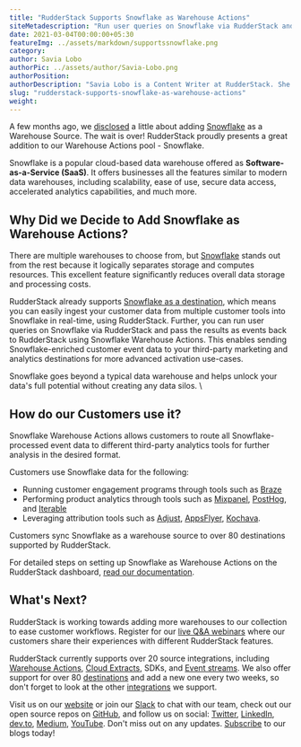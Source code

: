 ```yaml
---
title: "RudderStack Supports Snowflake as Warehouse Actions"
siteMetadescription: "Run user queries on Snowflake via RudderStack and pass the results as events back to RudderStack using Snowflake Warehouse Actions."
date: 2021-03-04T00:00:00+05:30
featureImg: ../assets/markdown/supportssnowflake.png
category:
author: Savia Lobo
authorPic: ../assets/author/Savia-Lobo.png
authorPosition:
authorDescription: "Savia Lobo is a Content Writer at RudderStack. She is a techie at heart and loves to stay up to date with tech happenings across the globe. If she is not writing or reading, you will find her singing and composing songs."
slug: "rudderstack-supports-snowflake-as-warehouse-actions"
weight: 
---
```



A few months ago, we [disclosed](https://rudderstack.com/blog/the-stack-of-the-future-building-a-warehouse-first-cdp-on-snowflake-using-rudderstack) a little about adding [Snowflake](https://rudderstack.com/integration/snowflake-source/) as a Warehouse Source. The wait is over! RudderStack proudly presents a great addition to our Warehouse Actions pool - Snowflake. 

Snowflake is a popular cloud-based data warehouse offered as **Software-as-a-Service (SaaS)**. It offers businesses all the features similar to modern data warehouses, including scalability, ease of use, secure data access, accelerated analytics capabilities, and much more.


## Why Did we Decide to Add Snowflake as Warehouse Actions?

There are multiple warehouses to choose from, but [Snowflake](https://docs.rudderstack.com/warehouse-actions/snowflake) stands out from the rest because it logically separates storage and computes resources. This excellent feature significantly reduces overall data storage and processing costs.

RudderStack already supports [Snowflake as a destination](https://docs.rudderstack.com/data-warehouse-integrations/snowflake), which means you can easily ingest your customer data from multiple customer tools into Snowflake in real-time, using RudderStack. Further, you can run user queries on Snowflake via RudderStack and pass the results as events back to RudderStack using Snowflake Warehouse Actions. This enables sending Snowflake-enriched customer event data to your third-party marketing and analytics destinations for more advanced activation use-cases.

Snowflake goes beyond a typical data warehouse and helps unlock your data's full potential without creating any data silos.  \



## How do our Customers use it?

Snowflake Warehouse Actions allows customers to route all Snowflake-processed event data to different third-party analytics tools for further analysis in the desired format. 

Customers use Snowflake data for the following:



*   Running customer engagement programs through tools such as [Braze](https://www.braze.com/)
*   Performing product analytics through tools such as [Mixpanel](https://mixpanel.com/), [PostHog](https://posthog.com/), and [Iterable](https://iterable.com/)
*   Leveraging attribution tools such as [Adjust](https://www.adjust.com/), [AppsFlyer](https://www.appsflyer.com/), [Kochava](https://www.kochava.com/). 

Customers sync Snowflake as a warehouse source to over 80 destinations supported by RudderStack.

For detailed steps on setting up Snowflake as Warehouse Actions on the RudderStack dashboard, [read our documentation](https://docs.rudderstack.com/warehouse-actions/snowflake). 


## What's Next?

RudderStack is working towards adding more warehouses to our collection to ease customer workflows. Register for our [live Q&A webinars](https://resources.rudderstack.com/rudderstack-webinar-registration) where our customers share their experiences with different RudderStack features. 

RudderStack currently supports over 20 source integrations, including [Warehouse Actions](https://docs.rudderstack.com/warehouse-actions), [Cloud Extracts](https://docs.rudderstack.com/cloud-extract-sources), SDKs, and [Event streams](https://docs.rudderstack.com/rudderstack-event-streams). We also offer support for over 80 [destinations](https://docs.rudderstack.com/destinations) and add a new one every two weeks, so don't forget to look at the other [integrations](https://rudderstack.com/integration/) we support. 

Visit us on our [website](http://www.rudderstack.com/) or join our [Slack](https://resources.rudderstack.com/join-rudderstack-slack) to chat with our team, check out our open source repos on [GitHub](https://github.com/rudderlabs), and follow us on social: [Twitter](https://twitter.com/RudderStack), [LinkedIn](https://www.linkedin.com/company/rudderlabs/), [dev.to](https://dev.to/rudderstack), [Medium](https://rudderstack.medium.com/), [YouTube](https://www.youtube.com/channel/UCgV-B77bV_-LOmKYHw8jvBw). Don't miss out on any updates. [Subscribe](https://rudderstack.com/blog/) to our blogs today!
